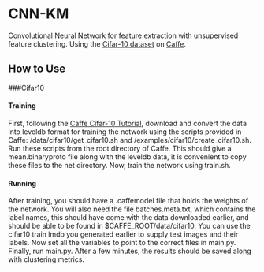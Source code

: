 # CNN-KM
Convolutional Neural Network for feature extraction with unsupervised feature clustering.
Using the <a href="https://www.cs.toronto.edu/~kriz/cifar.html" target="_blank">Cifar-10 dataset</a> on <a href="https://github.com/BVLC/caffe/" target="_blank">Caffe</a>.

## How to Use

###Cifar10

#### Training
First, following the <a href="https://caffe.berkeleyvision.org/gathered/examples/cifar10.html" target="_blank">Caffe Cifar-10 Tutorial</a>, download and convert the data into leveldb format for training the network using the scripts provided in Caffe: /data/cifar10/get\_cifar10.sh and /examples/cifar10/create\_cifar10.sh. Run these scripts from the root directory of Caffe. This should give a mean.binaryproto file along with the leveldb data, it is convenient to copy these files to the net directory. Now, train the network using train.sh.

#### Running
After training, you should have a .caffemodel file that holds the weights of the network. You will also need the file batches.meta.txt, which contains the label names, this should have come with the data downloaded earlier, and should be able to be found in $CAFFE_ROOT/data/cifar10. You can use the cifar10 train lmdb you generated earlier to supply test images and their labels. Now set all the variables to point to the correct files in main.py. Finally, run main.py. After a few minutes, the results should be saved along with clustering metrics.   

